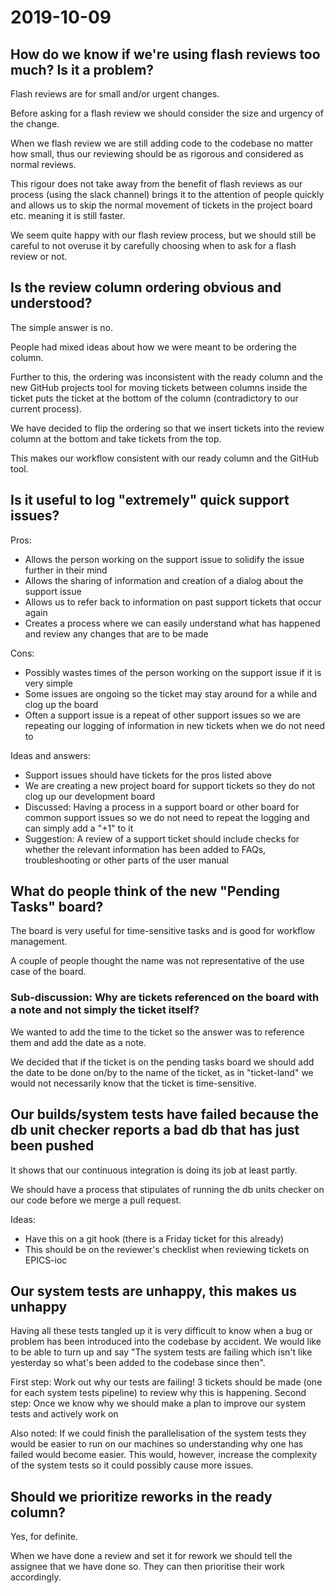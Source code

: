 # 2019-10-09

## How do we know if we're using flash reviews too much? Is it a problem?

Flash reviews are for small and/or urgent changes.

Before asking for a flash review we should consider the size and urgency of the change.

When we flash review we are still adding code to the codebase no matter how small, thus our reviewing should be as rigorous and considered as normal reviews.

This rigour does not take away from the benefit of flash reviews as our process (using the slack channel) brings it to the attention of people quickly and allows us to skip the normal movement of tickets in the project board etc. meaning it is still faster.

We seem quite happy with our flash review process, but we should still be careful to not overuse it by carefully choosing when to ask for a flash review or not.

## Is the review column ordering obvious and understood?

The simple answer is no.

People had mixed ideas about how we were meant to be ordering the column.

Further to this, the ordering was inconsistent with the ready column and the new GitHub projects tool for moving tickets between columns inside the ticket puts the ticket at the bottom of the column (contradictory to our current process).

We have decided to flip the ordering so that we insert tickets into the review column at the bottom and take tickets from the top.

This makes our workflow consistent with our ready column and the GitHub tool.

## Is it useful to log "extremely" quick support issues?

Pros:

- Allows the person working on the support issue to solidify the issue further in their mind
- Allows the sharing of information and creation of a dialog about the support issue
- Allows us to refer back to information on past support tickets that occur again
- Creates a process where we can easily understand what has happened and review any changes that are to be made

Cons:

- Possibly wastes times of the person working on the support issue if it is very simple
- Some issues are ongoing so the ticket may stay around for a while and clog up the board
- Often a support issue is a repeat of other support issues so we are repeating our logging of information in new tickets when we do not need to

Ideas and answers:

- Support issues should have tickets for the pros listed above
- We are creating a new project board for support tickets so they do not clog up our development board
- Discussed: Having a process in a support board or other board for common support issues so we do not need to repeat the logging and can simply add a "+1" to it
- Suggestion: A review of a support ticket should include checks for whether the relevant information has been added to FAQs, troubleshooting or other parts of the user manual

## What do people think of the new "Pending Tasks" board?

The board is very useful for time-sensitive tasks and is good for workflow management.

A couple of people thought the name was not representative of the use case of the board.

### Sub-discussion: Why are tickets referenced on the board with a note and not simply the ticket itself?

We wanted to add the time to the ticket so the answer was to reference them and add the date as a note.

We decided that if the ticket is on the pending tasks board we should add the date to be done on/by to the name of the ticket, as in "ticket-land" we would not necessarily know that the ticket is time-sensitive.

## Our builds/system tests have failed because the db unit checker reports a bad db that has just been pushed

It shows that our continuous integration is doing its job at least partly.

We should have a process that stipulates of running the db units checker on our code before we merge a pull request.

Ideas:

- Have this on a git hook (there is a Friday ticket for this already)
- This should be on the reviewer's checklist when reviewing tickets on EPICS-ioc

## Our system tests are unhappy, this makes us unhappy

Having all these tests tangled up it is very difficult to know when a bug or problem has been introduced into the codebase by accident. We would like to be able to turn up and say "The system tests are failing which isn't like yesterday so what's been added to the codebase since then". 

First step: Work out why our tests are failing! 3 tickets should be made (one for each system tests pipeline) to review why this is happening.
Second step: Once we know why we should make a plan to improve our system tests and actively work on 

Also noted: If we could finish the parallelisation of the system tests they would be easier to run on our machines so understanding why one has failed would become easier. This would, however, increase the complexity of the system tests so it could possibly cause more issues.

## Should we prioritize reworks in the ready column?

Yes, for definite.

When we have done a review and set it for rework we should tell the assignee that we have done so. They can then prioritise their work accordingly.